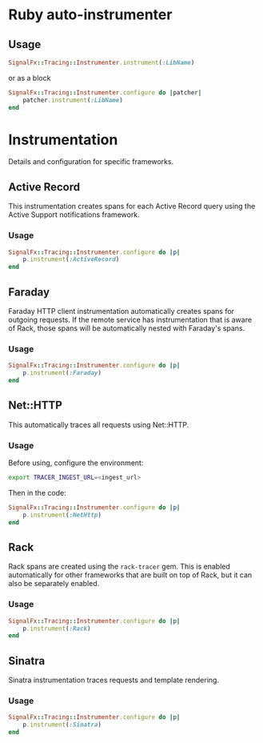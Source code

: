 
# Ruby auto-instrumenter

## Usage

```ruby
SignalFx::Tracing::Instrumenter.instrument(:LibName)
```

or as a block

```ruby
SignalFx::Tracing::Instrumenter.configure do |patcher|
    patcher.instrument(:LibName)
end
```

# Instrumentation

Details and configuration for specific frameworks.

## Active Record

This instrumentation creates spans for each Active Record query using the Active
Support notifications framework.

### Usage

```ruby
SignalFx::Tracing::Instrumenter.configure do |p|
    p.instrument(:ActiveRecord)
end
```

## Faraday

Faraday HTTP client instrumentation automatically creates spans for outgoing
requests. If the remote service has instrumentation that is aware of Rack,
those spans will be automatically nested with Faraday's spans.

### Usage

```ruby
SignalFx::Tracing::Instrumenter.configure do |p|
    p.instrument(:Faraday)
end
```

## Net::HTTP

This automatically traces all requests using Net::HTTP.

### Usage

Before using, configure the environment:

```bash
export TRACER_INGEST_URL=<ingest_url>
```

Then in the code:

```ruby
SignalFx::Tracing::Instrumenter.configure do |p|
    p.instrument(:NetHttp)
end
```

## Rack

Rack spans are created using the `rack-tracer` gem. This is enabled
automatically for other frameworks that are built on top of Rack, but it can
also be separately enabled.

### Usage

```ruby
SignalFx::Tracing::Instrumenter.configure do |p|
    p.instrument(:Rack)
end
```

## Sinatra

Sinatra instrumentation traces requests and template rendering.

### Usage

```ruby
SignalFx::Tracing::Instrumenter.configure do |p|
    p.instrument(:Sinatra)
end
```

